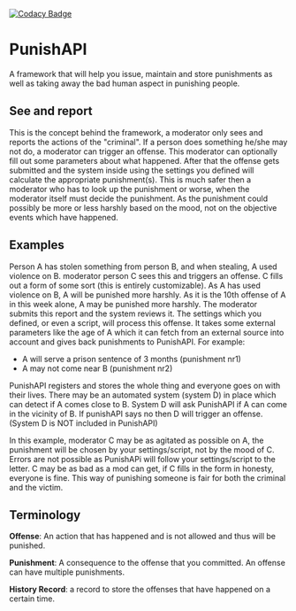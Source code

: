 [![Codacy Badge](https://app.codacy.com/project/badge/Grade/38ef6809463b46438854cbb43c176360)](https://www.codacy.com/gh/GaudiumDevelopment/PunishAPI/dashboard?utm_source=github.com&amp;utm_medium=referral&amp;utm_content=GaudiumDevelopment/PunishAPI&amp;utm_campaign=Badge_Grade)
# PunishAPI
A framework that will help you issue, maintain and store punishments as well as taking away the bad human aspect in punishing people.
## See and report
This is the concept behind the framework, a moderator only sees and reports the actions of the "criminal".
If a person does something he/she may not do, a moderator can trigger an offense. This moderator can optionally fill out some parameters about what happened. 
After that the offense gets submitted and the system inside using the settings you defined will calculate the appropriate punishment(s). 
This is much safer then a moderator who has to look up the punishment or worse, when the moderator itself must decide the punishment. 
As the punishment could possibly be more or less harshly based on the mood, not on the objective events which have happened.

## Examples
Person A has stolen something from person B, and when stealing, A used violence on B. moderator person C sees this and triggers an offense. 
C fills out a form of some sort (this is entirely customizable). As A has used violence on B, A will be punished more harshly. 
As it is the 10th offense of A in this week alone, A may be punished more harshly. The moderator submits this report and the system reviews it. 
The settings which you defined, or even a script, will process this offense. 
It takes some external parameters like the age of A which it can fetch from an external source into account and gives back punishments to PunishAPI. For example: 
-  A will serve a prison sentence of 3 months (punishment nr1)
-  A may not come near B (punishment nr2)

PunishAPI registers and stores the whole thing and everyone goes on with their lives. There may be an automated system (system D) in place which can detect if A comes close to B. 
System D will ask PunishAPI if A can come in the vicinity of B. If punishAPI says no then D will trigger an offense. (System D is NOT included in PunishAPI)

In this example, moderator C may be as agitated as possible on A, the punishment will be chosen by your settings/script, not by the mood of C. 
Errors are not possible as PunishAPi will follow your settings/script to the letter. 
C may be as bad as a mod can get, if C fills in the form in honesty, everyone is fine. This way of punishing someone is fair for both the criminal and the victim.

## Terminology
**Offense**: An action that has happened and is not allowed and thus will be punished.

**Punishment**: A consequence to the offense that you committed. An offense can have multiple punishments.

**History Record**: a record to store the offenses that have happened on a certain time.